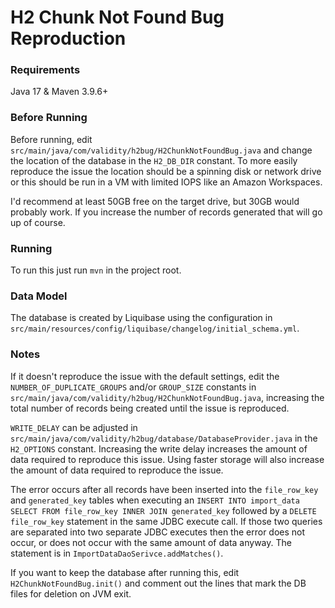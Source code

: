 # H2 Chunk Not Found Bug Reproduction

### Requirements

Java 17 & Maven 3.9.6+

### Before Running

Before running, edit `src/main/java/com/validity/h2bug/H2ChunkNotFoundBug.java` and change the location of the database
in the `H2_DB_DIR` constant.  To more easily reproduce the issue the location should be a spinning disk or network drive
or this should be run in a VM with limited IOPS like an Amazon Workspaces.

I'd recommend at least 50GB free on the target drive, but 30GB would probably work.  If you increase the number of
records generated that will go up of course.

### Running

To run this just run `mvn` in the project root.

### Data Model

The database is created by Liquibase using the configuration in `src/main/resources/config/liquibase/changelog/initial_schema.yml`.

### Notes

If it doesn't reproduce the issue with the default settings, edit the `NUMBER_OF_DUPLICATE_GROUPS` and/or `GROUP_SIZE`
constants in `src/main/java/com/validity/h2bug/H2ChunkNotFoundBug.java`, increasing the total number of records being
created until the issue is reproduced.

`WRITE_DELAY` can be adjusted in `src/main/java/com/validity/h2bug/database/DatabaseProvider.java` in the `H2_OPTIONS`
constant.  Increasing the write delay increases the amount of data required to reproduce this issue.  Using faster
storage will also increase the amount of data required to reproduce the issue.

The error occurs after all records have been inserted into the `file_row_key` and `generated_key` tables when
executing an `INSERT INTO import_data SELECT FROM file_row_key INNER JOIN generated_key` followed by a
`DELETE file_row_key` statement in the same JDBC execute call.  If those two queries are separated into two
separate JDBC executes then the error does not occur, or does not occur with the same amount of data anyway.
The statement is in `ImportDataDaoSerivce.addMatches()`.

If you want to keep the database after running this, edit `H2ChunkNotFoundBug.init()` and comment out the lines
that mark the DB files for deletion on JVM exit.